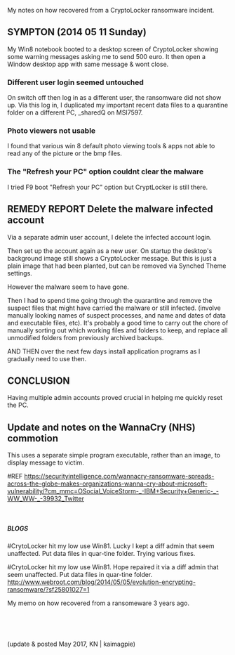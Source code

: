 My notes on how recovered from a CryptoLocker ransomware incident.

## SYMPTON  (2014 05 11 Sunday)
My Win8 notebook booted to a desktop screen of CryptoLocker showing
some warning messages asking me to send 500 euro. It then open a Window
desktop app with same message & wont close.

### Different user login seemed untouched
On switch off then log in as a different user, the ransomware did not show up.
Via this log in, I duplicated my important recent data files to a quarantine
folder on a different PC, _sharedQ on MSI7597.

### Photo viewers not usable
I found that various win 8 default photo viewing tools & apps not able to read 
any of the picture or the bmp files.

### The "Refresh your PC" option couldnt clear the malware
I tried F9 boot "Refresh your PC" option but CryptLocker is still there.


## REMEDY REPORT  Delete the malware infected account
Via a separate admin user account, I delete the infected account login.

Then set up the account again as a new user. On startup the desktop's background
image still shows a CryptoLocker message. But this is just a plain image 
that had been planted, but can be removed via Synched Theme settings.

However the malware seem to have gone.

Then I had to spend time going through the quarantine and remove
the suspect files that might have carried the malware or still infected.
(involve manually looking names of suspect processes, and name and dates
of data and executable files, etc). It's probably a good time to
carry out the chore of manually sorting out which working files 
and folders to keep, and replace all unmodified folders from previously
archived backups.

AND THEN over the next few days install application programs as I
gradually need to use then.


## CONCLUSION
Having multiple admin accounts proved crucial in helping me quickly reset the PC.


## Update and notes on the WannaCry (NHS) commotion
This uses a separate simple program executable, rather than an image, to display 
message to victim.

#REF  https://securityintelligence.com/wannacry-ransomware-spreads-across-the-globe-makes-organizations-wanna-cry-about-microsoft-vulnerability/?cm_mmc=OSocial_VoiceStorm-_-IBM+Security+Generic-_-WW_WW-_-39932_Twitter

&nbsp;

##### BLOGS
#CrytoLocker hit my low use Win81. Lucky I kept a diff admin that seem unaffected. Put data files in quar-tine folder. Trying various fixes.

#CrytoLocker hit my low use Win81. Hope repaired it via a diff admin that seem unaffected. Put data files in quar-tine folder. http://www.webroot.com/blog/2014/05/05/evolution-encrypting-ransomware/?sf25801027=1

My memo on how recovered from a ransomeware 3 years ago.

&nbsp;

&nbsp;

(update & posted May 2017, KN | kaimagpie)
